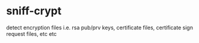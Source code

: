 # sniff-crypt
detect encryption files i.e. rsa pub/prv keys, certificate files, certificate sign request files, etc etc
